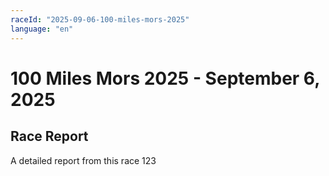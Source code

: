 ```yaml
---
raceId: "2025-09-06-100-miles-mors-2025"
language: "en"
---
```


# 100 Miles Mors 2025 - September 6, 2025

## Race Report

A detailed report from this race 123

